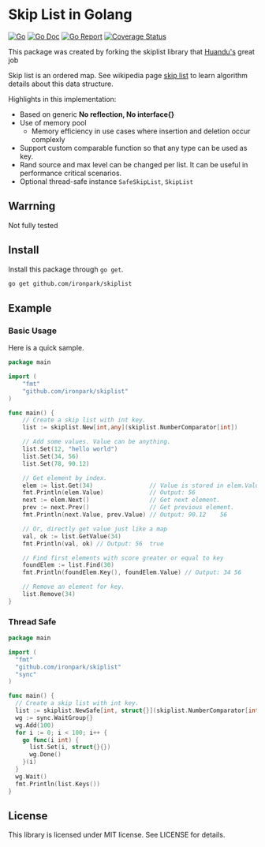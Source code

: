 # Skip List in Golang

[![Go](https://github.com/ironpark/skiplist/workflows/Go/badge.svg)](https://github.com/ironpark/skiplist/actions)
[![Go Doc](https://godoc.org/github.com/ironpark/skiplist?status.svg)](https://pkg.go.dev/github.com/ironpark/skiplist)
[![Go Report](https://goreportcard.com/badge/github.com/Ironpark/skiplist)](https://goreportcard.com/report/github.com/Ironpark/skiplist)
[![Coverage Status](https://coveralls.io/repos/github/Ironpark/skiplist/badge.svg?branch=master)](https://coveralls.io/github/Ironpark/skiplist?branch=master)

This package was created by forking the skiplist library that [Huandu's](https://github.com/huandu) great job

Skip list is an ordered map. See wikipedia page [skip list](http://en.wikipedia.org/wiki/Skip_list) to learn algorithm details about this data structure.

Highlights in this implementation:
- Based on generic  **No reflection, No interface{}**
- Use of memory pool 
  - Memory efficiency in use cases where insertion and deletion occur complexly
- Support custom comparable function so that any type can be used as key.
- Rand source and max level can be changed per list. It can be useful in performance critical scenarios.
- Optional thread-safe instance `SafeSkipList`, `SkipList`

## Warrning
Not fully tested

## Install

Install this package through `go get`.

```bash
go get github.com/ironpark/skiplist
```
## Example

### Basic Usage

Here is a quick sample.

```go
package main

import (
    "fmt"
    "github.com/ironpark/skiplist"
)

func main() {
    // Create a skip list with int key.
    list := skiplist.New[int,any](skiplist.NumberComparator[int])

    // Add some values. Value can be anything.
    list.Set(12, "hello world")
    list.Set(34, 56)
    list.Set(78, 90.12)

    // Get element by index.
    elem := list.Get(34)                // Value is stored in elem.Value.
    fmt.Println(elem.Value)             // Output: 56
    next := elem.Next()                 // Get next element.
    prev := next.Prev()                 // Get previous element.
    fmt.Println(next.Value, prev.Value) // Output: 90.12    56

    // Or, directly get value just like a map
    val, ok := list.GetValue(34)
    fmt.Println(val, ok) // Output: 56  true

    // Find first elements with score greater or equal to key
    foundElem := list.Find(30)
    fmt.Println(foundElem.Key(), foundElem.Value) // Output: 34 56

    // Remove an element for key.
    list.Remove(34)
}
```

### Thread Safe

```go
package main

import (
  "fmt"
  "github.com/ironpark/skiplist"
  "sync"
)

func main() {
  // Create a skip list with int key.
  list := skiplist.NewSafe[int, struct{}](skiplist.NumberComparator[int])
  wg := sync.WaitGroup{}
  wg.Add(100)
  for i := 0; i < 100; i++ {
    go func(i int) {
      list.Set(i, struct{}{})
      wg.Done()
    }(i)
  }
  wg.Wait()
  fmt.Println(list.Keys())
}
```
## License

This library is licensed under MIT license. See LICENSE for details.
